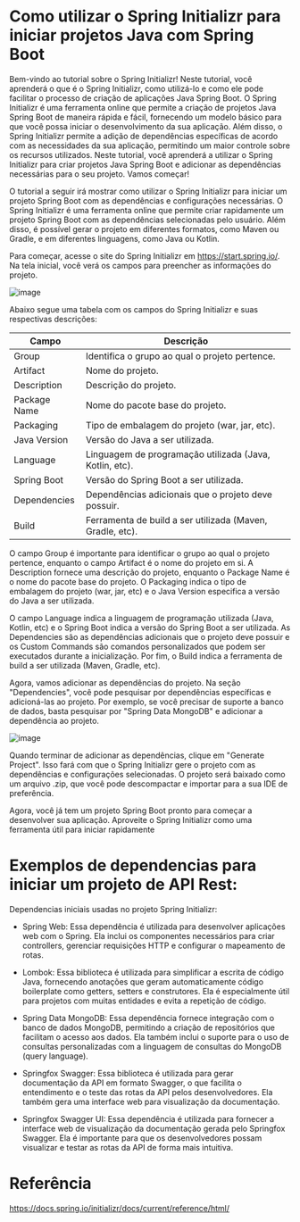 # Como utilizar o Spring Initializr para iniciar projetos Java com Spring Boot

Bem-vindo ao tutorial sobre o Spring Initializr! Neste tutorial, você aprenderá o que é o Spring Initializr, como utilizá-lo e como ele pode facilitar o processo de criação de aplicações Java Spring Boot. O Spring Initializr é uma ferramenta online que permite a criação de projetos Java Spring Boot de maneira rápida e fácil, fornecendo um modelo básico para que você possa iniciar o desenvolvimento da sua aplicação. Além disso, o Spring Initializr permite a adição de dependências específicas de acordo com as necessidades da sua aplicação, permitindo um maior controle sobre os recursos utilizados. Neste tutorial, você aprenderá a utilizar o Spring Initializr para criar projetos Java Spring Boot e adicionar as dependências necessárias para o seu projeto. Vamos começar!

O tutorial a seguir irá mostrar como utilizar o Spring Initializr para iniciar um projeto Spring Boot com as dependências e configurações necessárias. O Spring Initializr é uma ferramenta online que permite criar rapidamente um projeto Spring Boot com as dependências selecionadas pelo usuário. Além disso, é possível gerar o projeto em diferentes formatos, como Maven ou Gradle, e em diferentes linguagens, como Java ou Kotlin.

Para começar, acesse o site do Spring Initializr em https://start.spring.io/. Na tela inicial, você verá os campos para preencher as informações do projeto.

![image](https://user-images.githubusercontent.com/38250160/209449924-84d509a1-485c-40b5-a890-514a2ad685b2.png)


Abaixo segue uma tabela com os campos do Spring Initializr e suas respectivas descrições:

| Campo                | Descrição                                     |
| -------------------- | ----------------------------------------------| 
|Group	               | Identifica o grupo ao qual o projeto pertence.|
|Artifact              | Nome do projeto.                              |
|Description           | Descrição do projeto.                         |
|Package Name	         | Nome do pacote base do projeto.               |
|Packaging	           | Tipo de embalagem do projeto (war, jar, etc). |
|Java Version	         | Versão do Java a ser utilizada.               |
|Language	             | Linguagem de programação utilizada (Java, Kotlin, etc).  |
|Spring Boot           | Versão do Spring Boot a ser utilizada.                   |
|Dependencies	         | Dependências adicionais que o projeto deve possuir.      |
|Build	               | Ferramenta de build a ser utilizada (Maven, Gradle, etc).|


O campo Group é importante para identificar o grupo ao qual o projeto pertence, enquanto o campo Artifact é o nome do projeto em si. A Description fornece uma descrição do projeto, enquanto o Package Name é o nome do pacote base do projeto. O Packaging indica o tipo de embalagem do projeto (war, jar, etc) e o Java Version especifica a versão do Java a ser utilizada.

O campo Language indica a linguagem de programação utilizada (Java, Kotlin, etc) e o Spring Boot indica a versão do Spring Boot a ser utilizada. As Dependencies são as dependências adicionais que o projeto deve possuir e os Custom Commands são comandos personalizados que podem ser executados durante a inicialização. Por fim, o Build indica a ferramenta de build a ser utilizada (Maven, Gradle, etc).

Agora, vamos adicionar as dependências do projeto. Na seção "Dependencies", você pode pesquisar por dependências específicas e adicioná-las ao projeto. Por exemplo, se você precisar de suporte a banco de dados, basta pesquisar por "Spring Data MongoDB" e adicionar a dependência ao projeto.

![image](https://user-images.githubusercontent.com/38250160/209450526-78ba5e2f-578d-4aa3-9bea-1b61cc0d2b50.png)


Quando terminar de adicionar as dependências, clique em "Generate Project". Isso fará com que o Spring Initializr gere o projeto com as dependências e configurações selecionadas. O projeto será baixado como um arquivo .zip, que você pode descompactar e importar para a sua IDE de preferência.

Agora, você já tem um projeto Spring Boot pronto para começar a desenvolver sua aplicação. Aproveite o Spring Initializr como uma ferramenta útil para iniciar rapidamente

# Exemplos de dependencias para iniciar um projeto de API Rest:

Dependencias iniciais usadas no projeto Spring Initializr:

- Spring Web: Essa dependência é utilizada para desenvolver aplicações web com o Spring. Ela inclui os componentes necessários para criar controllers, gerenciar requisições HTTP e configurar o mapeamento de rotas.

- Lombok: Essa biblioteca é utilizada para simplificar a escrita de código Java, fornecendo anotações que geram automaticamente código boilerplate como getters, setters e construtores. Ela é especialmente útil para projetos com muitas entidades e evita a repetição de código.

- Spring Data MongoDB: Essa dependência fornece integração com o banco de dados MongoDB, permitindo a criação de repositórios que facilitam o acesso aos dados. Ela também inclui o suporte para o uso de consultas personalizadas com a linguagem de consultas do MongoDB (query language).

- Springfox Swagger: Essa biblioteca é utilizada para gerar documentação da API em formato Swagger, o que facilita o entendimento e o teste das rotas da API pelos desenvolvedores. Ela também gera uma interface web para visualização da documentação.

- Springfox Swagger UI: Essa dependência é utilizada para fornecer a interface web de visualização da documentação gerada pelo Springfox Swagger. Ela é importante para que os desenvolvedores possam visualizar e testar as rotas da API de forma mais intuitiva.


# Referência 

https://docs.spring.io/initializr/docs/current/reference/html/

